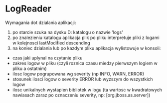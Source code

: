 # LogReader
Wymagania dot dzialania aplikacji:
1) po starcie szuka na dysku D: katalogu o nazwie 'logs'
2) po znalezieniu katalogu aplikacja plik po pliku interpretuje pliki z logami w kolejnosci lastModified descending
3) na koniec dzialania lub po kazdym pliku aplikacja wylistowuje w konsoli:
- czas jaki uplynal na czytanie pliku
- zakres logow w pliku (czyli roznica czasu miedzy pierwszym logiem w pliku a ostatnim)
- ilosc logow pogrupowana wg severity (np INFO, WARN, ERROR)
- stosunek ilosci logow o severity ERROR lub wyzszym do wszystkich logow
- ilosc unikalnych wystapien bibliotek w logu (ta wartosc w kwadratowych nawiasach zaraz po oznaczeniu severity, np: [org.jboss.as.server])
